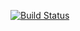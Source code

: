 [![Build Status](https://travis-ci.com/tysonlin/simple-node-kafka-producer.svg?branch=master)](https://travis-ci.com/tysonlin/simple-node-kafka-producer)
